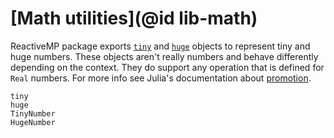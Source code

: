 
# [Math utilities](@id lib-math)

ReactiveMP package exports [`tiny`](@ref) and [`huge`](@ref) objects to represent tiny and huge numbers. These objects aren't really numbers and behave differently depending on the context. They do support any operation that is defined for `Real` numbers. For more info see Julia's documentation about [promotion](https://docs.julialang.org/en/v1/manual/conversion-and-promotion/#Promotion).

```@docs
tiny
huge
TinyNumber
HugeNumber
```